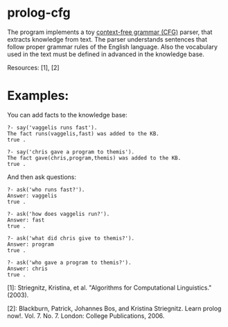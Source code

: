 # prolog-cfg
The program implements a toy [context-free grammar (CFG)](https://en.wikipedia.org/wiki/Context-free_grammar) parser, that extracts knowledge from text.
The parser understands sentences that follow proper grammar rules of the English language. Also the vocabulary used in the text must be defined in advanced in the knowledge base.

Resources: [1], [2]

# Examples:
You can add facts to the knowledge base:
```
?- say('vaggelis runs fast').
The fact runs(vaggelis,fast) was added to the KB.
true .

?- say('chris gave a program to themis').
The fact gave(chris,program,themis) was added to the KB.
true .
```
And then ask questions:

```
?- ask('who runs fast?').
Answer: vaggelis
true .

?- ask('how does vaggelis run?').
Answer: fast
true .

?- ask('what did chris give to themis?').
Answer: program
true .

?- ask('who gave a program to themis?').
Answer: chris
true .
```


[1]: Striegnitz, Kristina, et al. "Algorithms for Computational Linguistics." (2003).

[2]: Blackburn, Patrick, Johannes Bos, and Kristina Striegnitz. Learn prolog now!. Vol. 7. No. 7. London: College Publications, 2006.
